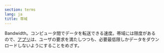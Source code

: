 ```yaml
---
section: terms
lang: ja
title: 帯域 
---
```


Bandwidth。コンピュータ間でデータを転送できる速度。帯域には限度があるので、[アプリ](/glossary/en/terms/app-application)は、ユーザの要求を満たしつつも、必要最低限しかデータをダウンロードしないようにすることをめざす。
